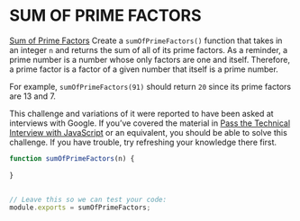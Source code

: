 # SUM OF PRIME FACTORS

[Sum of Prime Factors](https://www.codecademy.com/code-challenges/code-challenge-sum-of-prime-factors-javascript)
Create a ```sumOfPrimeFactors()``` function that takes in an integer ```n``` and returns the sum of all of its prime factors. As a reminder, a prime number is a number whose only factors are one and itself. Therefore, a prime factor is a factor of a given number that itself is a prime number.

For example, ```sumOfPrimeFactors(91)``` should return ```20``` since its prime factors are 13 and 7.

This challenge and variations of it were reported to have been asked at interviews with Google. If you’ve covered the material in [Pass the Technical Interview with JavaScript](https://www.codecademy.com/learn/paths/pass-the-technical-interview-with-javascript) or an equivalent, you should be able to solve this challenge. If you have trouble, try refreshing your knowledge there first.

```Javascript
function sumOfPrimeFactors(n) {
  
}


// Leave this so we can test your code:
module.exports = sumOfPrimeFactors;
```
